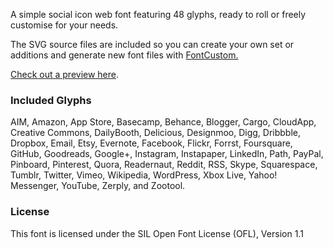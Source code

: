 A simple social icon web font featuring 48 glyphs, ready to roll or freely customise for your needs.

The SVG source files are included so you can create your own set or additions and generate new font files with [FontCustom.](https://github.com/FontCustom/fontcustom)

[Check out a preview here](http://tombryan.co/icon-font).

### Included Glyphs
AIM, Amazon, App Store, Basecamp, Behance, Blogger, Cargo, CloudApp, Creative Commons, DailyBooth, Delicious, Designmoo, Digg, Dribbble, Dropbox, Email, Etsy, Evernote, Facebook, Flickr, Forrst, Foursquare, GitHub, Goodreads, Google+, Instagram, Instapaper, LinkedIn, Path, PayPal, Pinboard, Pinterest, Quora, Readernaut, Reddit, RSS, Skype, Squarespace, Tumblr, Twitter, Vimeo, Wikipedia, WordPress, Xbox Live, Yahoo! Messenger, YouTube, Zerply, and Zootool.

### License
This font is licensed under the SIL Open Font License (OFL), Version 1.1
